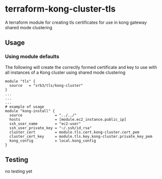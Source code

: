 # terraform-kong-cluster-tls

A terraform module for creating tls certificates for use in
kong gateway shared mode clustering

## Usage

### Using module defaults

The following will create the correctly formed
certificate and key to use with all instances of
a Kong cluster using shared mode clustering

```HCL
module "tls" {
  source   = "srb3/tls/kong-cluster"
}
...
...
...
# example of usage
module "kong-install" {
  source               = "../../"
  hosts                = [module.ec2_instance.public_ip]
  ssh_user_name        = "ec2-user"
  ssh_user_private_key = "~/.ssh/id_rsa"
  cluster_cert         = module.tls.cert.kong-cluster.cert_pem
  cluster_cert_key     = module.tls.key.kong-cluster.private_key_pem
  kong_config          = local.kong_config
}
```

## Testing

no testing yet
